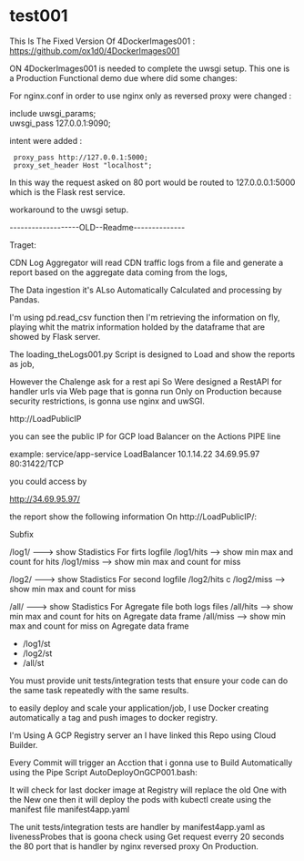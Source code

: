 # test001
This Is The Fixed Version Of 
4DockerImages001 : 
https://github.com/ox1d0/4DockerImages001

ON 4DockerImages001 is needed to complete the uwsgi setup. This one is  a Production Functional demo due where did some changes:

For nginx.conf in order to use nginx only as reversed proxy  were changed :

include uwsgi_params;     
uwsgi_pass 127.0.0.1:9090; 	

intent  were added :

	 proxy_pass http://127.0.0.1:5000;
	 proxy_set_header Host "localhost";

In this way the request asked on 80 port would be routed to 127.0.0.0.1:5000 which is the Flask rest service.

workaround to the uwsgi setup. 

-------------------OLD--Readme--------------

Traget:

CDN Log Aggregator will read CDN traffic logs from a file and generate a report based on the aggregate data coming from the logs,

The Data ingestion it's ALso Automatically Calculated and processing by Pandas.

I'm using pd.read_csv function then I'm retrieving the information on fly, playing whit the matrix information holded by the dataframe that are showed by Flask server.

The loading_theLogs001.py Script is designed to Load and show the reports as job,

However the Chalenge ask for a rest api So Were designed a RestAPI for handler urls via Web page that is gonna run Only on Production because security restrictions, is gonna use nginx and uwSGI.

http://LoadPublicIP

you can see the public IP for GCP load Balancer on the Actions PIPE line

example: service/app-service LoadBalancer 10.1.14.22 34.69.95.97 80:31422/TCP

you could access by

http://34.69.95.97/

the report show the following information On http://LoadPublicIP/:

Subfix

/log1/ ---> show Stadistics For firts logfile /log1/hits --> show min max and count for hits /log1/miss --> show min max and count for miss

/log2/ ---> show Stadistics For second logfile /log2/hits c /log2/miss --> show min max and count for miss

/all/ ---> show Stadistics For Agregate file both logs files /all/hits --> show min max and count for hits on Agregate data frame /all/miss --> show min max and count for miss on Agregate data frame

+ /log1/st
+ /log2/st
+ /all/st

You must provide unit tests/integration tests that ensure your code can do the same task repeatedly with the same results.

to easily deploy and scale your application/job, I use Docker creating automatically a tag and push images to docker registry.

I'm Using A GCP Registry server an I have linked this Repo using Cloud Builder.

Every Commit will trigger an Acction that i gonna use to Build Automatically using the Pipe Script AutoDeployOnGCP001.bash:

It will check for last docker image at Registry will replace the old One with the New one then it will deploy the pods with kubectl create using the manifest file manifest4app.yaml

The unit tests/integration tests are handler by manifest4app.yaml as livenessProbes that is goona check using Get request everry 20 seconds the 80 port that is handler by nginx reversed proxy On Production.
